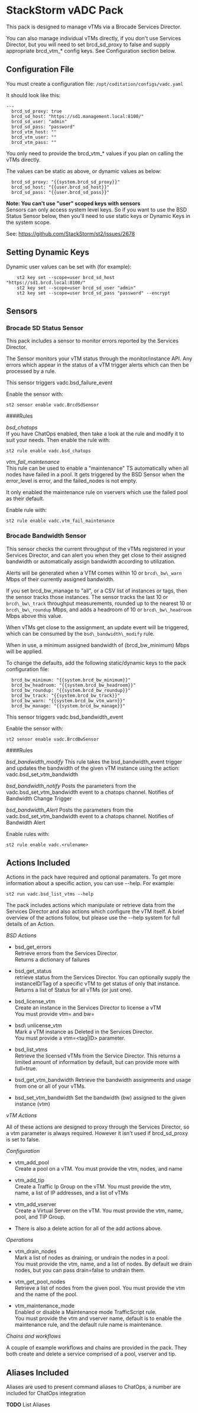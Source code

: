 # StackStorm vADC Pack

This pack is designed to manage vTMs via a Brocade Services Director. 

You can also manage individual vTMs directly, if you don't use Services
Director, but you will need to set brcd\_sd\_proxy to false and supply
appropriate brcd\_vtm\_\* config keys. See Configuration section below.

## Configuration File

You must create a configuration file:  `/opt/coditation/configs/vadc.yaml`

It should look like this:
```
---
  brcd_sd_proxy: true
  brcd_sd_host: "https://sd1.management.local:8100/"
  brcd_sd_user: "admin"
  brcd_sd_pass: "password"
  brcd_vtm_host: ""
  brcd_vtm_user: ""
  brcd_vtm_pass: ""
```

You only need to provide the brcd\_vtm\_\* values if you plan on calling
the vTMs directly.

The values can be static as above, or dynamic values as below: 
```
  brcd_sd_proxy: "{{system.brcd_sd_proxy}}"
  brcd_sd_host: "{{user.brcd_sd_host}}"
  brcd_sd_pass: "{{user.brcd_sd_pass}}"
```

**Note: You can't use "user" scoped keys with sensors**  
Sensors can only access system level keys. So if you want to use the
BSD Status Sensor below, then you'll need to use static keys or
Dynamic Keys in the system scope.  

See: https://github.com/StackStorm/st2/issues/2678

## Setting Dynamic Keys

Dynamic user values can be set with (for example):
```
    st2 key set --scope=user brcd_sd_host "https://sd1.brcd.local:8100/"
    st2 key set --scope=user brcd_sd_user "admin"
    st2 key set --scope=user brcd_sd_pass "password" --encrypt
```

## Sensors
### Brocade SD Status Sensor

This pack includes a sensor to monitor errors reported by the Services
Director.

The Sensor monitors your vTM status through the monitor/instance API.
Any errors which appear in the status of a vTM trigger alerts which can
then be processed by a rule.  

This sensor triggers vadc.bsd\_failure\_event

Enable the sensor with:
```
st2 sensor enable vadc.BrcdSdSensor
```

####Rules

*bsd\_chatops*  
If you have ChatOps enabled, then take a look at the rule and modify it
to suit your needs. Then enable the rule with:

```
st2 rule enable vadc.bsd_chatops
```

*vtm_fail_maintenance*  
This rule can be used to enable a "maintenance" TS automatically when
all nodes have failed in a pool. It gets triggered by the BSD Sensor
when the error\_level is error, and the failed\_nodes is not empty.

It only enabled the maintenance rule on vservers which use the failed
pool as their default.

Enable rule with:
```
st2 rule enable vadc.vtm_fail_maintenance
```

### Brocade Bandwidth Sensor

This sensor checks the current throughput of the vTMs registered in your
Services Director, and can alert you when they get close to their assigned
bandwidth or automatically assign bandwidth according to utilization.

Alerts will be generated when a VTM comes within 10 or `brcd\_bw\_warn` Mbps
of their currently assigned bandwidth.

If you set brcd\_bw\_manage to "all", or a CSV list of instances or tags,
then the sensor tracks those instances. The sensor tracks the last 10 or
`brcd\_bw\_track` throughput measurements, rounded up to the nearest 10 or
`brcd\_bw\_roundup` Mbps, and adds a headroom of 10 or `brcd\_bw\_headroom`
Mbps above this value.  

When vTMs get close to the assignment, an update event will be triggered,
which can be consumed by the `bsd\_bandwidth\_modify` rule.  

When in use, a minimum assigned bandwidth of (brcd\_bw\_minimum) Mbps will
be applied.  

To change the defaults, add the following static/dynamic keys to the pack
configuration file:
```
  brcd_bw_minimum: "{{system.brcd_bw_minimum}}"
  brcd_bw_headroom: "{{system.brcd_bw_headroom}}"
  brcd_bw_roundup: "{{system.brcd_bw_roundup}}"
  brcd_bw_track: "{{system.brcd_bw_track}}"
  brcd_bw_warn: "{{system.brcd_bw_vtm_warn}}"
  brcd_bw_manage: "{{system.brcd_bw_manage}}"
```

This sensor triggers vadc.bsd\_bandwidth\_event

Enable the sensor with:
```
st2 sensor enable vadc.BrcdBwSensor
```
####Rules

*bsd\_bandwidth_modify*
This rule takes the bsd\_bandwidth\_event trigger and updates the bandwidth
of the given vTM instance using the action: vadc.bsd\_set\_vtm\_bandwidth

*bsd\_bandwidth\_notify*
Posts the parameters from the vadc.bsd\_set\_vtm\_bandwidth event to a
chatops channel. Notifies of Bandwidth Change Trigger

*bsd\_bandwidth\_Alert*
Posts the parameters from the vadc.bsd\_set\_vtm\_bandwidth event to a
chatops channel. Notifies of Bandwidth Alert

Enable rules with:
```
st2 rule enable vadc.<rulename>
```


## Actions Included

Actions in the pack have required and optional paramaters. To get more
information about a specific action, you can use --help. For example:
```
st2 run vadc.bsd_list_vtms --help
```

The pack includes actions which manipulate or retrieve data from the
Services Director and also actions which configure the vTM itself. A
brief overview of the actions follow, but please use the --help system
for full details of an Action.  

_BSD Actions_

  * bsd\_get\_errors  
    Retrieve errors from the Services Director.  
    Returns a dictionary of failures  

  * bsd\_get\_status  
    retrieve status from the Services Director. You can optionally
    supply the instanceID/Tag of a specific vTM to get status of only
    that instance.  
    Returns a list of Status for all vTMs (or just one).  

  * bsd\_license\_vtm  
    Create an instance in the Services Director to license a vTM  
    You must provide vtm=<tag> and bw=<licensed bandwidth>  

  * bsd\ unlicense\_vtm  
    Mark a vTM instance as Deleted in the Services Director.  
    You must provide a vtm=<tag|ID> parameter.  

  * bsd\_list\_vtms   
    Retrieve the licensed vTMs from the Service Director. This returns
    a limited amount of information by default, but can provide more
    with full=true.

  * bsd\_get\_vtm\_bandwidth
    Retrieve the bandwidth assignments and usage from one or all
    of your vTMs. 

  * bsd\_set\_vtm\_bandwidth
    Set the bandwidth (bw) assigned to the given instance (vtm)
 
_vTM Actions_

All of these actions are designed to proxy through the Services
Director, so a vtm parameter is always required. However it isn't used
if brcd\_sd\_proxy is set to false.  

_Configuration_

  * vtm\_add\_pool  
    Create a pool on a vTM. You must provide the vtm, nodes, and name  

  * vtm\_add\_tip  
    Create a Traffic Ip Group on the vTM. You must provide the vtm,  
    name, a list of IP addresses, and a list of vTMs

  * vtm\_add\_vserver  
    Create a Virtual Server on the vTM. You must provide the vtm, name,
    pool, and TIP Group.  

  * There is also a delete action for all of the add actions above.  

_Operations_

  * vtm\_drain\_nodes  
    Mark a list of nodes as draining, or undrain the nodes in a pool.  
    You must provide the vtm, name, and a list of nodes. By default we
    drain nodes, but you can pass drain=false to undrain them.

  * vtm\_get\_pool\_nodes  
    Retrieve a list of nodes from the given pool. You must provide the
    vtm and the name of the pool.

  * vtm\_maintenance\_mode  
    Enabled or disable a Maintenance mode TrafficScript rule.  
    You must provide the vtm and vserver name, default is to enable the
    maintenance rule, and the default rule name is maintenance.

_Chains and workflows_

A couple of example workflows and chains are provided in the pack. They
both create and delete a service comprised of a pool, vserver and tip.

## Aliases Included

Aliases are used to present command aliases to ChatOps, a number are
included for ChatOps integration

__TODO__ List Aliases

